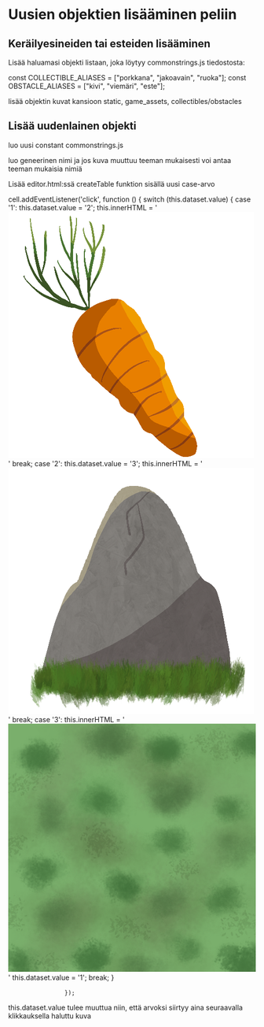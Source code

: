 # Uusien objektien lisääminen peliin

## Keräilyesineiden tai esteiden lisääminen

Lisää haluamasi objekti listaan, joka löytyy commonstrings.js tiedostosta:

const COLLECTIBLE_ALIASES = ["porkkana", "jakoavain", "ruoka"];
const OBSTACLE_ALIASES = ["kivi", "viemäri", "este"];

lisää objektin kuvat kansioon static, game_assets, collectibles/obstacles

## Lisää uudenlainen objekti

luo uusi constant commonstrings.js

luo geneerinen nimi ja jos kuva muuttuu teeman mukaisesti voi antaa teeman mukaisia nimiä

Lisää editor.html:ssä createTable  funktion sisällä uusi case-arvo

 cell.addEventListener('click', function () {
                        switch (this.dataset.value) {
                            case '1':
                                this.dataset.value = '2';
                                this.innerHTML = '<img src="/src/static/game_assets/collectibles/carrot.png"></img>'
                                break;
                            case '2':
                                this.dataset.value = '3';
                                this.innerHTML = '<img src="/src/static/game_assets/obstacles/rock.png"></img>'
                                break;
                            case '3':
                                this.innerHTML = '<img src="/src/static/game_assets/backgrounds/background_grass.png"></img>'
                                this.dataset.value = '1';
                                break;
                        }

                    });
this.dataset.value tulee muuttua niin, että arvoksi siirtyy aina seuraavalla klikkauksella haluttu kuva

